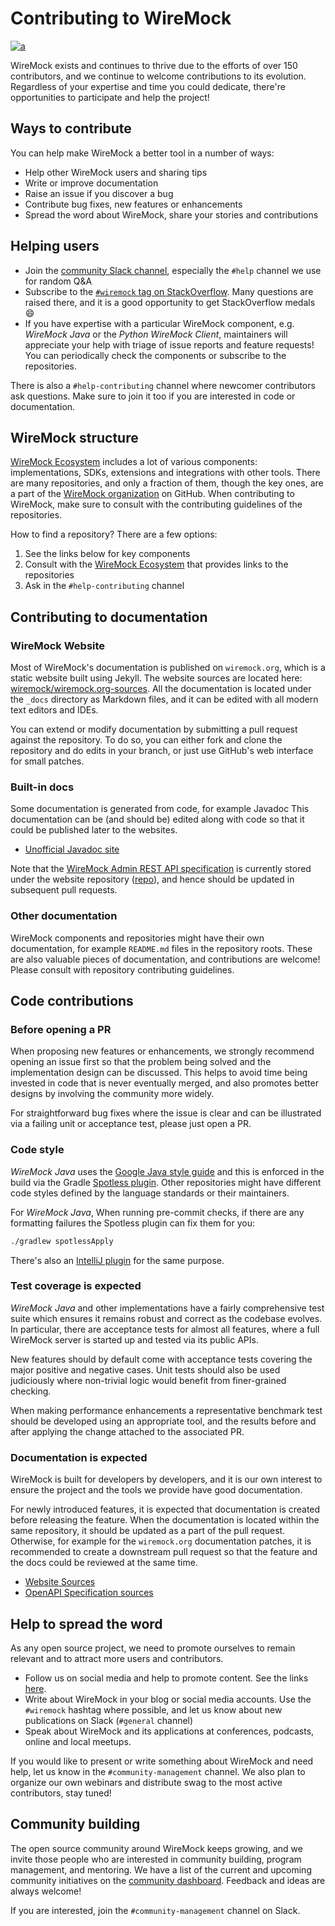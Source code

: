 # Contributing to WireMock

[![a](https://img.shields.io/badge/slack-Join%20us-brightgreen?style=flat&logo=slack)](http://slack.wiremock.org/)

WireMock exists and continues to thrive due to the efforts of over 150 contributors,
and we continue to welcome contributions to its evolution.
Regardless of your expertise and time you could dedicate,
there're opportunities to participate and help the project!

## Ways to contribute

You can help make WireMock a better tool in a number of ways:

- Help other WireMock users and sharing tips
- Write or improve documentation
- Raise an issue if you discover a bug
- Contribute bug fixes, new features or enhancements
- Spread the word about WireMock, share your stories and contributions

## Helping users

- Join the [community Slack channel](http://slack.wiremock.org/),
  especially the `#help` channel we use for random Q&A
- Subscribe to the [`#wiremock` tag on StackOverflow](https://stackoverflow.com/questions/tagged/wiremock).
  Many questions are raised there, and it is a good opportunity to get StackOverflow medals :smile:
- If you have expertise with a particular WireMock component, e.g. _WireMock Java_ or the _Python WireMock Client_,
   maintainers will appreciate
  your help with triage of issue reports and feature requests!
  You can periodically check the components or subscribe to the repositories.

There is also a `#help-contributing` channel where newcomer contributors ask questions.
Make sure to join it too if you are interested in code or documentation.

## WireMock structure

[WireMock Ecosystem](https://github.com/wiremock/ecosystem) includes a lot of various components:
implementations, SDKs, extensions and integrations with other tools.
There are many repositories, and only a fraction of them, though the key ones,
are a part of the [WireMock organization](https://github.com/wiremock) on GitHub.
When contributing to WireMock, make sure to consult with the contributing guidelines of the repositories.

How to find a repository? There are a few options:

1. See the links below for key components
2. Consult with the [WireMock Ecosystem](https://github.com/wiremock/ecosystem) that provides links to the repositories
3. Ask in the `#help-contributing` channel

## Contributing to documentation

### WireMock Website

Most of WireMock's documentation is published on `wiremock.org`,
which is a static website built using Jekyll.
The website sources are located here: [wiremock/wiremock.org-sources](https://github.com/wiremock/wiremock.org-sources).
All the documentation is located under the `_docs` directory as Markdown files,
and it can be edited with all modern text editors and IDEs.

You can extend or modify documentation by submitting a pull request against the repository.
To do so, you can either fork and clone the repository and do edits in your branch,
or just use GitHub's web interface for small patches.

### Built-in docs

Some documentation is generated from code, for example Javadoc
This documentation can be (and should be) edited along with code so that it could be published later to the websites.

- [Unofficial Javadoc site](https://javadoc.io/doc/com.github.tomakehurst/wiremock)

Note that the [WireMock Admin REST API specification]((https://wiremock.org/docs/api/)) is currently stored under the 
website repository ([repo](https://github.com/wiremock/wiremock.org-sources/tree/master/swagger)),
and hence should be updated in subsequent pull requests.

### Other documentation

WireMock components and repositories might have their own documentation,
for example `README.md` files in the repository roots.
These are also valuable pieces of documentation, and contributions are welcome!
Please consult with repository contributing guidelines.

## Code contributions

### Before opening a PR

When proposing new features or enhancements, we strongly recommend opening an issue first so that the problem being solved
and the implementation design can be discussed. This helps to avoid time being invested in code that is never eventually
merged, and also promotes better designs by involving the community more widely.

For straightforward bug fixes where the issue is clear and can be illustrated via a failing unit or acceptance test, please
just open a PR.

### Code style

_WireMock Java_ uses the [Google Java style guide](https://google.github.io/styleguide/javaguide.html) and this is enforced in
the build via the Gradle [Spotless plugin](https://github.com/diffplug/spotless).
Other repositories might have different code styles defined by the language standards or their maintainers.

For _WireMock Java_, When running pre-commit checks, if there are any formatting failures the Spotless plugin can fix them for you:

```bash
./gradlew spotlessApply
```

There's also an [IntelliJ plugin](https://plugins.jetbrains.com/plugin/8527-google-java-format) for the same purpose.

### Test coverage is expected

_WireMock Java_ and other implementations have a fairly comprehensive test suite which
ensures it remains robust and correct as the codebase evolves.
In particular, there are acceptance tests for almost all features,
where a full WireMock server is started up and tested via its public APIs.

New features should by default come with acceptance tests covering the major positive and negative cases.
Unit tests should also be used judiciously where non-trivial logic would benefit from finer-grained checking.

When making performance enhancements a representative benchmark test should be developed using an appropriate tool, and
the results before and after applying the change attached to the associated PR.

### Documentation is expected

WireMock is built for developers by developers,
and it is our own interest to ensure the project and the tools we provide
have good documentation.

For newly introduced features,
it is expected that documentation is created before releasing the feature.
When the documentation is located within the same repository,
it should be updated as a part of the pull request.
Otherwise, for example for the `wiremock.org` documentation patches,
it is recommended to create a downstream pull request
so that the feature and the docs could be reviewed at the same time.

- [Website Sources](https://github.com/wiremock/wiremock.org-sources)
- [OpenAPI Specification sources](https://github.com/wiremock/wiremock.org-sources/tree/master/swagger)

## Help to spread the word

As any open source project, we need to promote ourselves to remain relevant
and to attract more users and contributors.

- Follow us on social media and help to promote content.
  See the links [here](https://github.com/wiremock/community).
- Write about WireMock in your blog or social media accounts.
  Use the `#wiremock` hashtag where possible,
  and let us know about new publications on Slack (`#general` channel)
- Speak about WireMock and its applications at conferences, podcasts, online and local meetups.

If you would like to present or write something about WireMock and need help,
let us know in the `#community-management` channel.
We also plan to organize our own webinars and distribute swag to the most active contributors,
stay tuned!

## Community building

The open source community around WireMock keeps growing,
and we invite those people who are interested in community building, program management, and mentoring.
We have a list of the current and upcoming community initiatives on the [community dashboard](https://github.com/wiremock/community).
Feedback and ideas are always welcome!

If you are interested, join the `#community-management` channel on Slack.
